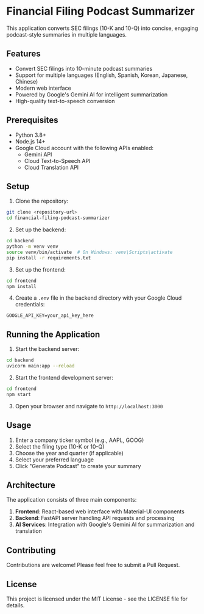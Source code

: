 # Financial Filing Podcast Summarizer

This application converts SEC filings (10-K and 10-Q) into concise, engaging podcast-style summaries in multiple languages.

## Features

- Convert SEC filings into 10-minute podcast summaries
- Support for multiple languages (English, Spanish, Korean, Japanese, Chinese)
- Modern web interface
- Powered by Google's Gemini AI for intelligent summarization
- High-quality text-to-speech conversion

## Prerequisites

- Python 3.8+
- Node.js 14+
- Google Cloud account with the following APIs enabled:
  - Gemini API
  - Cloud Text-to-Speech API
  - Cloud Translation API

## Setup

1. Clone the repository:
```bash
git clone <repository-url>
cd financial-filing-podcast-summarizer
```

2. Set up the backend:
```bash
cd backend
python -m venv venv
source venv/bin/activate  # On Windows: venv\Scripts\activate
pip install -r requirements.txt
```

3. Set up the frontend:
```bash
cd frontend
npm install
```

4. Create a `.env` file in the backend directory with your Google Cloud credentials:
```
GOOGLE_API_KEY=your_api_key_here
```

## Running the Application

1. Start the backend server:
```bash
cd backend
uvicorn main:app --reload
```

2. Start the frontend development server:
```bash
cd frontend
npm start
```

3. Open your browser and navigate to `http://localhost:3000`

## Usage

1. Enter a company ticker symbol (e.g., AAPL, GOOG)
2. Select the filing type (10-K or 10-Q)
3. Choose the year and quarter (if applicable)
4. Select your preferred language
5. Click "Generate Podcast" to create your summary

## Architecture

The application consists of three main components:

1. **Frontend**: React-based web interface with Material-UI components
2. **Backend**: FastAPI server handling API requests and processing
3. **AI Services**: Integration with Google's Gemini AI for summarization and translation

## Contributing

Contributions are welcome! Please feel free to submit a Pull Request.

## License

This project is licensed under the MIT License - see the LICENSE file for details. 